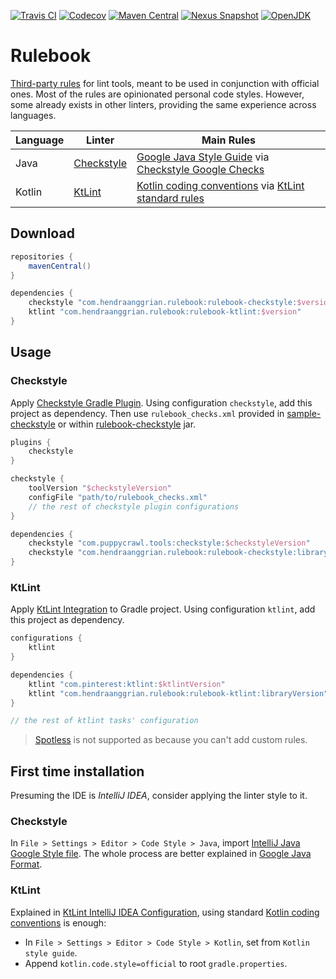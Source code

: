 [![Travis CI](https://img.shields.io/travis/com/hendraanggrian/rulebook)](https://travis-ci.com/github/hendraanggrian/rulebook/)
[![Codecov](https://img.shields.io/codecov/c/github/hendraanggrian/rulebook)](https://codecov.io/gh/hendraanggrian/rulebook/)
[![Maven Central](https://img.shields.io/maven-central/v/com.hendraanggrian.rulebook/rulebook-ktlint)](https://search.maven.org/artifact/com.hendraanggrian.rulebook/rulebook-ktlint/)
[![Nexus Snapshot](https://img.shields.io/nexus/s/com.hendraanggrian.rulebook/rulebook-ktlint?server=https%3A%2F%2Fs01.oss.sonatype.org)](https://s01.oss.sonatype.org/content/repositories/snapshots/com/hendraanggrian/rulebook/rulebook-ktlint/)
[![OpenJDK](https://img.shields.io/badge/jdk-1.8%2B-informational)](https://openjdk.java.net/projects/jdk8/)

# Rulebook

[Third-party rules](https://github.com/hendraanggrian/rulebook/wiki/) for lint
tools, meant to be used in  conjunction with official ones. Most of the rules
are opinionated personal code styles. However, some already exists in other
linters, providing the same experience across languages.

| Language | Linter | Main Rules |
| --- | --- | --- |
| Java | [Checkstyle](https://checkstyle.org/) | [Google Java Style Guide](https://google.github.io/styleguide/javaguide.html) via [Checkstyle Google Checks](https://checkstyle.sourceforge.io/google_style.html) |
| Kotlin | [KtLint](https://pinterest.github.io/ktlint/) | [Kotlin coding conventions] via [KtLint standard rules](https://pinterest.github.io/ktlint/rules/standard/) |

## Download

```gradle
repositories {
    mavenCentral()
}

dependencies {
    checkstyle "com.hendraanggrian.rulebook:rulebook-checkstyle:$version"
    ktlint "com.hendraanggrian.rulebook:rulebook-ktlint:$version"
}
```

## Usage

### Checkstyle

Apply [Checkstyle Gradle Plugin](https://docs.gradle.org/current/userguide/checkstyle_plugin.html).
Using configuration `checkstyle`, add this project as dependency. Then
use `rulebook_checks.xml` provided in [sample-checkstyle](sample-checkstyle) or
within [rulebook-checkstyle](rulebook-checkstyle) jar.

```gradle
plugins {
    checkstyle
}

checkstyle {
    toolVersion "$checkstyleVersion"
    configFile "path/to/rulebook_checks.xml"
    // the rest of checkstyle plugin configurations
}

dependencies {
    checkstyle "com.puppycrawl.tools:checkstyle:$checkstyleVersion"
    checkstyle "com.hendraanggrian.rulebook:rulebook-checkstyle:libraryVersion"
}
```

### KtLint

Apply [KtLint Integration](https://pinterest.github.io/ktlint/install/integrations/#custom-gradle-integration)
to Gradle project. Using configuration `ktlint`, add this project as dependency.

```gradle
configurations {
    ktlint
}

dependencies {
    ktlint "com.pinterest:ktlint:$ktlintVersion"
    ktlint "com.hendraanggrian.rulebook:rulebook-ktlint:libraryVersion"
}

// the rest of ktlint tasks' configuration
```

> [Spotless](https://github.com/diffplug/spotless/) is not supported as because
  you can't add custom rules.

## First time installation

Presuming the IDE is *IntelliJ IDEA*, consider applying the linter style to it.

### Checkstyle

In `File > Settings > Editor > Code Style > Java`,
import [IntelliJ Java Google Style file](https://raw.githubusercontent.com/google/styleguide/gh-pages/intellij-java-google-style.xml).
The whole process are better explained in [Google Java Format](https://github.com/google/google-java-format/).

### KtLint

Explained in [KtLint IntelliJ IDEA Configuration](https://pinterest.github.io/ktlint/rules/configuration-intellij-idea/),
using standard [Kotlin coding conventions] is enough:

- In `File > Settings > Editor > Code Style > Kotlin`, set
  from `Kotlin style guide`.
- Append `kotlin.code.style=official` to root `gradle.properties`.

[Kotlin coding conventions]: https://kotlinlang.org/docs/coding-conventions.html
